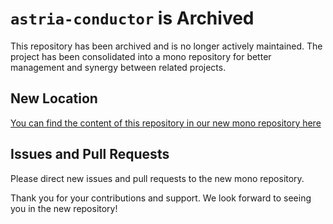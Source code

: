 # `astria-conductor` is Archived

This repository has been archived and is no longer actively maintained. The project has been consolidated into a mono repository for better management and synergy between related projects.

## New Location

[You can find the content of this repository in our new mono repository here](https://github.com/astriaorg/astria/tree/main/crates/astria-conductor)

## Issues and Pull Requests

Please direct new issues and pull requests to the new mono repository.

Thank you for your contributions and support. We look forward to seeing you in the new repository!
